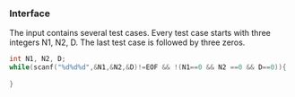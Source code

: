 ### Interface

The input contains several test cases. Every test case starts with three integers N1, N2, D.  The last test case is followed by three zeros.

```c++
int N1, N2, D;
while(scanf("%d%d%d",&N1,&N2,&D)!=EOF && !(N1==0 && N2 ==0 && D==0)){
    
}
```

